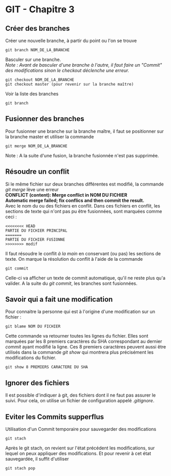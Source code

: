 GIT - Chapitre 3
================

Créer des branches
------------------

Créer une nouvelle branche, à partir du point ou l'on se trouve

    git branch NOM_DE_LA_BRANCHE

Basculer sur une branche.  
*Note : Avant de basculer d'une branche à l'autre, il faut faire un "Commit" des modifications sinon le checkout déclenche une erreur.*

    git checkout NOM_DE_LA_BRANCHE
    git checkout master (pour revenir sur la branche maître)

Voir la liste des branches

    git branch

Fusionner des branches
----------------------

Pour fusionner une branche sur la branche maître, il faut se positionner sur la branche master et utiliser la commande

    git merge NOM_DE_LA_BRANCHE

Note : A la suite d'une fusion, la branche fusionnée n'est pas supprimée.

Résoudre un conflit
-------------------

Si le même fichier sur deux branches différentes est modifié, la commande *git merge* lève une erreur  
**CONFLICT (content): Merge conflict in NOM DU FICHIER**  
**Automatic merge failed; fix conflics and then commit the result.**  
Avec le nom du ou des fichiers en conflit. Dans ces fichiers en conflit, les sections de texte qui n'ont pas pu être fusionnées, sont marquées comme ceci :

    <<<<<<<< HEAD
    PARTIE DU FICHIER PRINCIPAL
    =======
    PARTIE DU FICHIER FUSIONNE
    >>>>>>>> modif

Il faut résoudre le conflit *à la main* en conservant (ou pas) les sections de texte. On marque la résolution du conflit à l'aide de la commande

    git commit

Celle-ci va afficher un texte de commit automatique, qu'il ne reste plus qu'a valider. A la suite du *git commit*, les branches sont fusionnées.

Savoir qui a fait une modification
----------------------------------

Pour connaitre la personne qui est à l'origine d'une modification sur un fichier :

    git blame NOM DU FICHIER

Cette commande va retourner toutes les lignes du fichier. Elles sont marquées par les 8 premiers caractères du SHA correspondant au dernier *commit* ayant modifié la ligne. Ces 8 premiers caractères peuvent aussi être utilisés dans la commande *git show* qui montrera plus précisément les modifications du fichier.

    git show 8 PREMIERS CARACTERE DU SHA

Ignorer des fichiers
--------------------

Il est possible d'indiquer à git, des fichiers dont il ne faut pas assurer le suivi. Pour cela, on utilise un fichier de configuration appelé *.gitignore*.

Eviter les Commits supperflus
-----------------------------

Utilisation d'un Commit temporaire pour sauvegarder des modifications

    git stach

Après le git stach, on revient sur l'état précédent les modifications, sur lequel on peux appliquer des modifications. Et pour revenir à cet état sauvegardée, il suffit d'utiliser

    git stach pop


